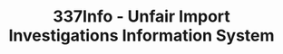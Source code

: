 ---
bigquery: https://console.cloud.google.com/bigquery?p=patents-public-data&d=usitc_investigations&page=dataset&project=sheets-management-319211
citation: US International Trade Commission 337Info Unfair Import Investigations Information
  System
contributors: US International Trade Comission
cost: None
description: US International Trade Commission 337Info Unfair Import Investigations
  Information System contains data on investigations done under Section 337. Section
  337 declares the infringement of certain statutory intellectual property rights
  and other forms of unfair competition in import trade to be unlawful practices.
  Most Section 337 investigations involve allegations of patent or registered trademark
  infringement.
documentation: FAQ and tutorial available on the site
last_edit: Mon, 04 Apr 2022 19:10:40 GMT
location: https://pubapps2.usitc.gov/337external/
maintained_by: US International Trade Comission
schema_fields: '[''actualStartDateEvidHear'', ''publication_number'', ''docketNo'',
  ''htsNumbers'', ''startDateMarkmanHearing'', ''issueDateOtherNonFinal'', ''internalRemand'',
  ''teoProceedingInvolved'', ''ouiiParticipation'', ''trademarkNumbers'', ''invUnfairAct'',
  ''id'', ''markmanHearing'', ''finalDetViolation'', ''finalIdOnViolationDue'', ''dateComplaintFiled'',
  ''scheduledEndDateEvidHear'', ''dateOfPublicationFrNotice'', ''respondent'', ''investigationTermDate'',
  ''patentNumbers'', ''gcAttorney'', ''investigationNo'', ''scheduledStartDateEvidHear'',
  ''complainant'', ''teoIdIssueDate'', ''currentActiveALJ'', ''ouiiAttorney'', ''actualEndDateEvidHear'',
  ''endDateMarkmanHearing'', ''cafcAppeals'', ''currentStatus'', ''reportingRequirements'',
  ''copyrightNumbers'', ''targetDate'', ''patentNumber'', ''title'', ''investigationType'',
  ''teoIdDueDate'', ''finalIdOnViolationIssue'', ''dateCreated'', ''finalDetNoViolation'',
  ''lastUpdated'', ''teoReliefGranted'', ''aljAssigned'']'
shortname: unfair_import_investigations
tags:
- import
- legal
- trade
timeframe: 2008-2021 (prior to 2008 downloadable as a JSON file)
title: 337Info - Unfair Import Investigations Information System
uuid: 2721f5ec-e599-4890-9265-9706719fc71e
---
